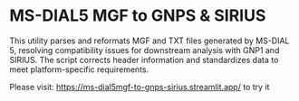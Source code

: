 # MS-DIAL5 MGF to GNPS & SIRIUS
This utility parses and reformats MGF and TXT files generated by MS-DIAL 5, resolving compatibility issues for downstream analysis with GNP1 and SIRIUS. The script corrects header information and standardizes data to meet platform-specific requirements.

Please visit: https://ms-dial5mgf-to-gnps-sirius.streamlit.app/ to try it

